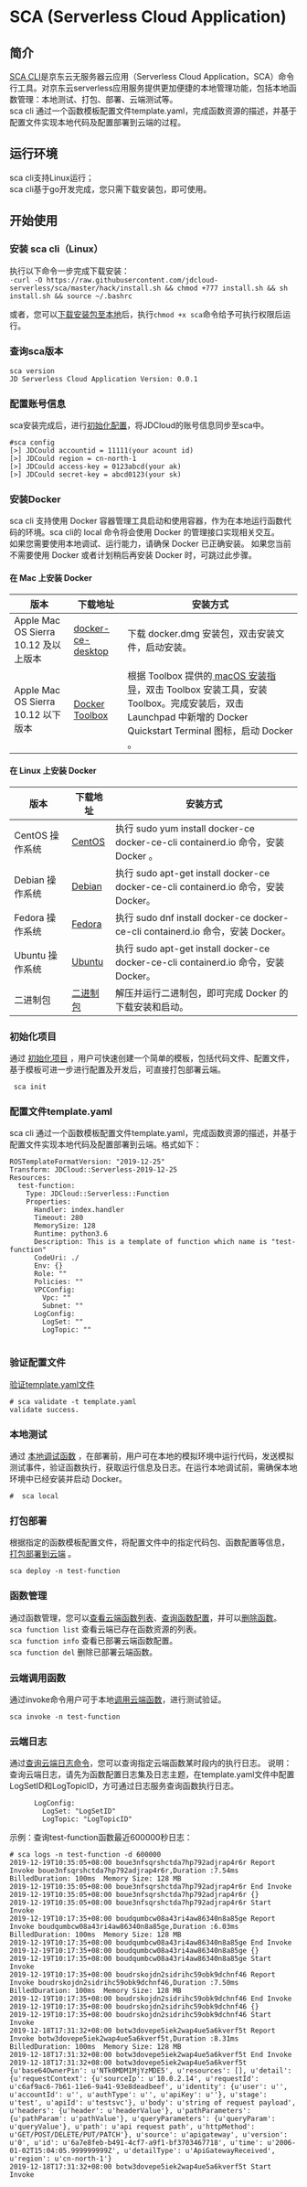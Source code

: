 # SCA (Serverless Cloud Application)

## 简介

[SCA CLI](https://github.com/jdcloud-serverless/sca)是京东云无服务器云应用（Serverless Cloud Application，SCA）命令行工具。对京东云serverless应用服务提供更加便捷的本地管理功能，包括本地函数管理：本地测试、打包、部署、云端测试等。          
sca cli 通过一个函数模板配置文件template.yaml，完成函数资源的描述，并基于配置文件实现本地代码及配置部署到云端的过程。

## 运行环境

sca cli支持Linux运行；    
sca cli基于go开发完成，您只需下载安装包，即可使用。    

## 开始使用

### 安装 sca cli（Linux）

执行以下命令一步完成下载安装：           
`·curl -O https://raw.githubusercontent.com/jdcloud-serverless/sca/master/hack/install.sh && chmod +777 install.sh && sh install.sh && source ~/.bashrc`     

或者，您可以[下载安装包至本地](https://github.com/jdcloud-serverless/sca/releases)后，执行`chmod +x sca`命令给予可执行权限后运行。  

### 查询sca版本
` sca version `      
`JD Serverless Cloud Application Version: 0.0.1`

### 配置账号信息  
sca安装完成后，进行[初始化配置](https://github.com/jdcloud-serverless/sca/blob/master/doc/usage/config.md)，将JDCloud的账号信息同步至sca中。 

```
#sca config
[>] JDCould accountid = 11111(your acount id)
[>] JDCould region = cn-north-1
[>] JDCould access-key = 0123abcd(your ak)
[>] JDCould secret-key = abcd0123(your sk)

```       



### 安装Docker

sca cli 支持使用 Docker 容器管理工具启动和使用容器，作为在本地运行函数代码的环境。sca cli的 local 命令将会使用 Docker 的管理接口实现相关交互。     
如果您需要使用本地调试、运行能力，请确保 Docker 已正确安装。
如果您当前不需要使用 Docker 或者计划稍后再安装 Docker 时，可跳过此步骤。

#### 在 Mac 上安装 Docker
| 版本                                 | 下载地址                                                     | 安装方式                                                     |
| ------------------------------------ | ------------------------------------------------------------ | ------------------------------------------------------------ |
| Apple Mac OS Sierra 10.12 及以上版本 | [docker-ce-desktop](https://hub.docker.com/editions/community/docker-ce-desktop-mac) | 下载 docker.dmg 安装包，双击安装文件，启动安装。             |
| Apple Mac OS Sierra 10.12 以下版本   | [Docker Toolbox](https://docs.docker.com/toolbox/overview/)  | 根据 Toolbox 提供的[ macOS 安装指导](https://docs.docker.com/toolbox/toolbox_install_mac/)，双击 Toolbox 安装工具，安装 Toolbox。完成安装后，双击 Launchpad 中新增的 Docker Quickstart Terminal 图标，启动 Docker 。 |

#### 在 Linux 上安装 Docker


| 版本            | 下载地址                                                     | 安装方式                                                     |
| --------------- | ------------------------------------------------------------ | ------------------------------------------------------------ |
| CentOS 操作系统 | [CentOS](https://docs.docker.com/install/linux/docker-ce/centos/) | 执行 sudo yum install docker-ce docker-ce-cli containerd.io 命令，安装 Docker 。 |
| Debian 操作系统 | [Debian](https://docs.docker.com/install/linux/docker-ce/debian/) | 执行 sudo apt-get install docker-ce docker-ce-cli containerd.io 命令，安装 Docker。 |
| Fedora 操作系统 | [Fedora](https://docs.docker.com/install/linux/docker-ce/fedora/) | 执行 sudo dnf install docker-ce docker-ce-cli containerd.io 命令，安装 Docker。 |
| Ubuntu 操作系统 | [Ubuntu](https://docs.docker.com/install/linux/docker-ce/ubuntu/) | 执行 sudo apt-get install docker-ce docker-ce-cli containerd.io 命令，安装 Docker。 |
| 二进制包        | [二进制包](https://docs.docker.com/install/linux/docker-ce/binaries/) | 解压并运行二进制包，即可完成 Docker 的下载安装和启动。       |



### 初始化项目       
通过 [初始化项目](https://github.com/jdcloud-serverless/sca/blob/master/doc/usage/init.md) ，用户可快速创建一个简单的模板，包括代码文件、配置文件，基于模板可进一步进行配置及开发后，可直接打包部署云端。     

`  sca init   `    

### 配置文件template.yaml
sca cli 通过一个函数模板配置文件template.yaml，完成函数资源的描述，并基于配置文件实现本地代码及配置部署到云端。格式如下：
```
ROSTemplateFormatVersion: "2019-12-25"
Transform: JDCloud::Serverless-2019-12-25
Resources:
  test-function:
    Type: JDCloud::Serverless::Function
    Properties:
      Handler: index.handler
      Timeout: 280
      MemorySize: 128
      Runtime: python3.6
      Description: This is a template of function which name is "test-function"
      CodeUri: ./
      Env: {}
      Role: ""
      Policies: ""
      VPCConfig:
        Vpc: ""
        Subnet: ""
      LogConfig:
        LogSet: ""
        LogTopic: ""
      
```

### 验证配置文件
 [验证template.yaml文件](https://github.com/jdcloud-serverless/sca/blob/master/doc/usage/validate.md)    
 
```
# sca validate -t template.yaml
validate success.
```

### 本地测试
通过 [本地调试函数](https://github.com/jdcloud-serverless/sca/blob/master/doc/usage/local.md) ，在部署前，用户可在本地的模拟环境中运行代码，发送模拟测试事件，验证函数执行，获取运行信息及日志。在运行本地调试前，需确保本地环境中已经安装并启动 Docker。  

```
#  sca local

```  


### 打包部署
根据指定的函数模板配置文件，将配置文件中的指定代码包、函数配置等信息， [打包部署到云端](https://github.com/jdcloud-serverless/sca/blob/master/doc/usage/deploy.md) 。 

```
sca deploy -n test-function
```


### 函数管理
通过函数管理，您可以[查看云端函数列表](https://github.com/jdcloud-serverless/sca/blob/master/doc/usage/function_list.md)、[查询函数配置](https://github.com/jdcloud-serverless/sca/blob/master/doc/usage/function_info.md)，并可以[删除函数](https://github.com/jdcloud-serverless/sca/blob/master/doc/usage/function_delete.md)。               
`sca function list`  查看云端已存在函数资源的列表。                
`sca function info`  查看已部署云端函数配置。             
`sca function del`   删除已部署云端函数。          

### 云端调用函数
通过invoke命令用户可于本地[调用云端函数](https://github.com/jdcloud-serverless/sca/blob/master/doc/usage/invoke.md)，进行测试验证。

```
sca invoke -n test-function

```


### 云端日志
通过[查询云端日志命令](https://github.com/jdcloud-serverless/sca/blob/master/doc/usage/logs.md)，您可以查询指定云端函数某时段内的执行日志。
说明：查询云端日志，请先为函数配置日志集及日志主题，在template.yaml文件中配置LogSetID和LogTopicID，方可通过日志服务查询函数执行日志。
```    
      LogConfig:
        LogSet: "LogSetID"
        LogTopic: "LogTopicID"
````

示例：查询test-function函数最近600000秒日志：
```
# sca logs -n test-function -d 600000
2019-12-19T10:35:05+08:00 boue3nfsqrshctda7hp792adjrap4r6r Report Invoke boue3nfsqrshctda7hp792adjrap4r6r,Duration :7.54ms  BilledDuration: 100ms  Memory Size: 128 MB
2019-12-19T10:35:05+08:00 boue3nfsqrshctda7hp792adjrap4r6r End Invoke
2019-12-19T10:35:05+08:00 boue3nfsqrshctda7hp792adjrap4r6r {}
2019-12-19T10:35:05+08:00 boue3nfsqrshctda7hp792adjrap4r6r Start Invoke
2019-12-19T10:17:35+08:00 boudqumbcw08a43ri4aw86340n8a85ge Report Invoke boudqumbcw08a43ri4aw86340n8a85ge,Duration :6.03ms  BilledDuration: 100ms  Memory Size: 128 MB
2019-12-19T10:17:35+08:00 boudqumbcw08a43ri4aw86340n8a85ge End Invoke
2019-12-19T10:17:35+08:00 boudqumbcw08a43ri4aw86340n8a85ge {}
2019-12-19T10:17:35+08:00 boudqumbcw08a43ri4aw86340n8a85ge Start Invoke
2019-12-19T10:17:35+08:00 boudrskojdn2sidrihc59obk9dchnf46 Report Invoke boudrskojdn2sidrihc59obk9dchnf46,Duration :7.50ms  BilledDuration: 100ms  Memory Size: 128 MB
2019-12-19T10:17:35+08:00 boudrskojdn2sidrihc59obk9dchnf46 End Invoke
2019-12-19T10:17:35+08:00 boudrskojdn2sidrihc59obk9dchnf46 {}
2019-12-19T10:17:35+08:00 boudrskojdn2sidrihc59obk9dchnf46 Start Invoke
2019-12-18T17:31:32+08:00 botw3dovepe5iek2wap4ue5a6kverf5t Report Invoke botw3dovepe5iek2wap4ue5a6kverf5t,Duration :8.31ms  BilledDuration: 100ms  Memory Size: 128 MB
2019-12-18T17:31:32+08:00 botw3dovepe5iek2wap4ue5a6kverf5t End Invoke
2019-12-18T17:31:32+08:00 botw3dovepe5iek2wap4ue5a6kverf5t {u'base64OwnerPin': u'NTk0MDM1MjYzMDE5', u'resources': [], u'detail': {u'requestContext': {u'sourceIp': u'10.0.2.14', u'requestId': u'c6af9ac6-7b61-11e6-9a41-93e8deadbeef', u'identity': {u'user': u'', u'accountId': u'', u'authType': u'', u'apiKey': u''}, u'stage': u'test', u'apiId': u'testsvc'}, u'body': u'string of request payload', u'headers': {u'header': u'headerValue'}, u'pathParameters': {u'pathParam': u'pathValue'}, u'queryParameters': {u'queryParam': u'queryValue'}, u'path': u'api request path', u'httpMethod': u'GET/POST/DELETE/PUT/PATCH'}, u'source': u'apigateway', u'version': u'0', u'id': u'6a7e8feb-b491-4cf7-a9f1-bf3703467718', u'time': u'2006-01-02T15:04:05.999999999Z', u'detailType': u'ApiGatewayReceived', u'region': u'cn-north-1'}
2019-12-18T17:31:32+08:00 botw3dovepe5iek2wap4ue5a6kverf5t Start Invoke

```

